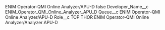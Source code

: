 <?xml version="1.0" encoding="UTF-8"?>
<CustomMetadata xmlns="http://soap.sforce.com/2006/04/metadata" xmlns:xsi="http://www.w3.org/2001/XMLSchema-instance" xmlns:xsd="http://www.w3.org/2001/XMLSchema">
    <label>ENIM Operator-QMI Online Analyzer/APU-D</label>
    <protected>false</protected>
    <values>
        <field>Developer_Name__c</field>
        <value xsi:type="xsd:string">ENIM_Operator_QMI_Online_Analyzer_APU_D</value>
    </values>
    <values>
        <field>Queue__c</field>
        <value xsi:type="xsd:string">ENIM Operator-QMI Online Analyzer/APU-D</value>
    </values>
    <values>
        <field>Role__c</field>
        <value xsi:type="xsd:string">TOP THOR ENIM Operator-QMI Online Analyzer/Analyzer APU-D</value>
    </values>
</CustomMetadata>
